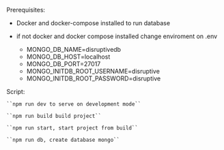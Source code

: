 Prerequisites:
- Docker and docker-compose installed to run database
- if not docker and docker compose installed change enviroment on .env

     - MONGO_DB_NAME=disruptivedb
     - MONGO_DB_HOST=localhost
     - MONGO_DB_PORT=27017
     - MONGO_INITDB_ROOT_USERNAME=disruptive
     - MONGO_INITDB_ROOT_PASSWORD=disruptive 
  
Script: 

    ``npm run dev to serve on development mode``

    ``npm run build build project``

    ``npm run start, start project from build``

    ``npm run db, create database mongo``

   